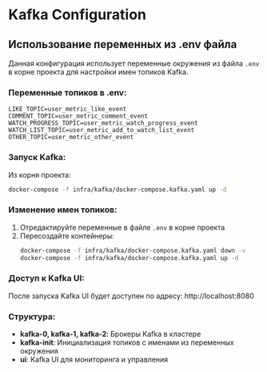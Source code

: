 # Kafka Configuration

## Использование переменных из .env файла

Данная конфигурация использует переменные окружения из файла `.env` в корне проекта для настройки имен топиков Kafka.

### Переменные топиков в .env:

```env
LIKE_TOPIC=user_metric_like_event
COMMENT_TOPIC=user_metric_comment_event
WATCH_PROGRESS_TOPIC=user_metric_watch_progress_event
WATCH_LIST_TOPIC=user_metric_add_to_watch_list_event
OTHER_TOPIC=user_metric_other_event
```

### Запуск Kafka:

Из корня проекта:
```bash
docker-compose -f infra/kafka/docker-compose.kafka.yaml up -d
```

### Изменение имен топиков:

1. Отредактируйте переменные в файле `.env` в корне проекта
2. Пересоздайте контейнеры:
   ```bash
   docker-compose -f infra/kafka/docker-compose.kafka.yaml down -v
   docker-compose -f infra/kafka/docker-compose.kafka.yaml up -d
   ```

### Доступ к Kafka UI:

После запуска Kafka UI будет доступен по адресу: http://localhost:8080

### Структура:

- **kafka-0, kafka-1, kafka-2**: Брокеры Kafka в кластере
- **kafka-init**: Инициализация топиков с именами из переменных окружения
- **ui**: Kafka UI для мониторинга и управления
